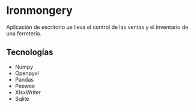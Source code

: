 # Ironmongery

Aplicación de escritorio ue lleva el control de las ventas y el inventario de una ferretería. 

## Tecnologías
* Numpy
* Openpyxl
* Pandas
* Peewee
* XlsxWriter
* Sqlite
